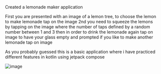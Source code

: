 Created a lemonade maker application

First you are presented with an image of a lemon tree, to choose the lemon to make lemonade tap on the image 
2nd you need to squeeze the lemons by tapping on the image where the number of taps defined by a random number between 1 and 3 
then in order to drink the lemonade again tap on image to have your glass empty and prompted if you like to make another lemonade tap on image 

As you probably guessed this is a  basic application where i have practiced different features in kotlin using jetpack compose

![image](https://github.com/user-attachments/assets/29728d6b-3056-445d-9ce5-d06e04d7b142)
